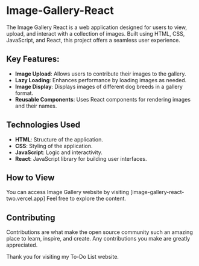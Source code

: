 # Image-Gallery-React

The Image Gallery React is a web application designed for users to view, upload, and interact with a collection of images. Built using HTML, CSS, JavaScript, and React, this project offers a seamless user experience.

## Key Features:

- **Image Upload**: Allows users to contribute their images to the gallery.
- **Lazy Loading**: Enhances performance by loading images as needed.
- **Image Display**: Displays images of different dog breeds in a gallery format.
- **Reusable Components**: Uses React components for rendering images and their names.

## Technologies Used

- **HTML**: Structure of the application.
- **CSS**: Styling of the application.
- **JavaScript**: Logic and interactivity.
- **React**: JavaScript library for building user interfaces.
  
## How to View

You can access Image Gallery website by visiting [image-gallery-react-two.vercel.app] Feel free to explore the content.

## Contributing

Contributions are what make the open source community such an amazing place to learn, inspire, and create. Any contributions you make are greatly appreciated. 

Thank you for visiting my To-Do List website.
